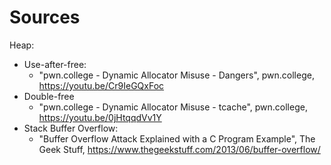 # Sources

Heap:
* Use-after-free:
    - "pwn.college - Dynamic Allocator Misuse - Dangers", pwn.college, https://youtu.be/Cr9IeGQxFoc
* Double-free
    - "pwn.college - Dynamic Allocator Misuse - tcache", pwn.college, https://youtu.be/0jHtqqdVv1Y
* Stack Buffer Overflow:
    - "Buffer Overflow Attack Explained with a C Program Example", The Geek Stuff, https://www.thegeekstuff.com/2013/06/buffer-overflow/
